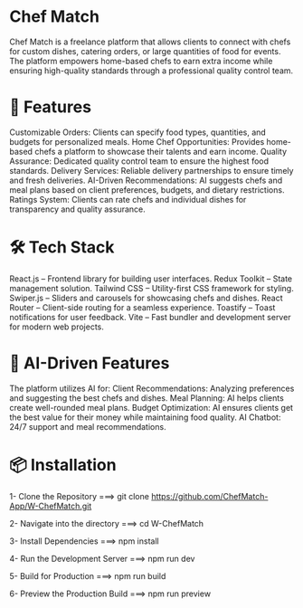 # Chef Match

Chef Match is a freelance platform that allows clients to connect with chefs for custom dishes, catering orders, or large quantities of food for events. The platform empowers home-based chefs to earn extra income while ensuring high-quality standards through a professional quality control team.




# 🚀 Features

Customizable Orders: Clients can specify food types, quantities, and budgets for personalized meals.
Home Chef Opportunities: Provides home-based chefs a platform to showcase their talents and earn income.
Quality Assurance: Dedicated quality control team to ensure the highest food standards.
Delivery Services: Reliable delivery partnerships to ensure timely and fresh deliveries.
AI-Driven Recommendations: AI suggests chefs and meal plans based on client preferences, budgets, and dietary restrictions.
Ratings System: Clients can rate chefs and individual dishes for transparency and quality assurance.



# 🛠️ Tech Stack

React.js – Frontend library for building user interfaces.
Redux Toolkit – State management solution.
Tailwind CSS – Utility-first CSS framework for styling.
Swiper.js – Sliders and carousels for showcasing chefs and dishes.
React Router – Client-side routing for a seamless experience.
Toastify – Toast notifications for user feedback.
Vite – Fast bundler and development server for modern web projects.



# 🤖 AI-Driven Features

The platform utilizes AI for:
Client Recommendations: Analyzing preferences and suggesting the best chefs and dishes.
Meal Planning: AI helps clients create well-rounded meal plans.
Budget Optimization: AI ensures clients get the best value for their money while maintaining food quality.
AI Chatbot: 24/7 support and meal recommendations.

# 📦 Installation

1- Clone the Repository ===> 
      git clone https://github.com/ChefMatch-App/W-ChefMatch.git
      
2- Navigate into the directory ===> 
      cd W-ChefMatch
      
3- Install Dependencies ===> 
      npm install 
      
4- Run the Development Server ===> 
      npm run dev
      
5- Build for Production ===> 
      npm run build
      
6- Preview the Production Build ===> 
      npm run preview

